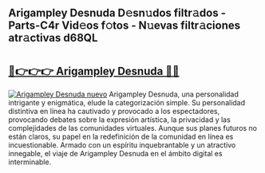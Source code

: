 ## Arigampley Desnuda D𝚎sn𝚞dos filtr𝚊dos - Parts-C4r Vid𝚎os f𝚘tos - N𝚞evas filtr𝚊ciones atr𝚊ctivas d68QL

# <h2><a href="http://mb4qs5.tromn.icu/?c=Arigampley+Desnuda">🔗👉👉👉 Arigampley Desnuda 🔗🔗</a></h2>

[![Arigampley Desnuda nuevo](https://i.imgur.com/pEAQMta.gif)](http://mb4qs5.tromn.icu/?c=Arigampley+Desnuda)
Arigampley Desnuda, una personalidad intrigante y enigmática, elude la categorización simple. Su personalidad distintiva en línea ha cautivado y provocado a los espectadores, provocando debates sobre la expresión artística, la privacidad y las complejidades de las comunidades virtuales. Aunque sus planes futuros no están claros, su papel en la redefinición de la comunidad en línea es incuestionable. Armado con un espíritu inquebrantable y un atractivo innegable, el viaje de Arigampley Desnuda en el ámbito digital es interminable.
